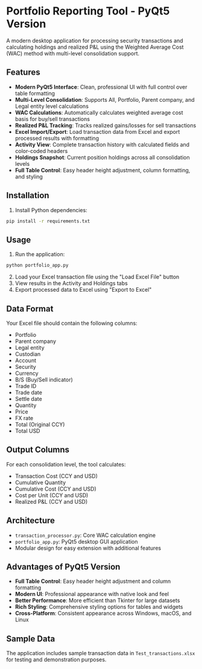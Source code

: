 # Portfolio Reporting Tool - PyQt5 Version

A modern desktop application for processing security transactions and calculating holdings and realized P&L using the Weighted Average Cost (WAC) method with multi-level consolidation support.

## Features

- **Modern PyQt5 Interface**: Clean, professional UI with full control over table formatting
- **Multi-Level Consolidation**: Supports All, Portfolio, Parent company, and Legal entity level calculations
- **WAC Calculations**: Automatically calculates weighted average cost basis for buy/sell transactions
- **Realized P&L Tracking**: Tracks realized gains/losses for sell transactions
- **Excel Import/Export**: Load transaction data from Excel and export processed results with formatting
- **Activity View**: Complete transaction history with calculated fields and color-coded headers
- **Holdings Snapshot**: Current position holdings across all consolidation levels
- **Full Table Control**: Easy header height adjustment, column formatting, and styling

## Installation

1. Install Python dependencies:
```bash
pip install -r requirements.txt
```

## Usage

1. Run the application:
```bash
python portfolio_app.py
```

2. Load your Excel transaction file using the "Load Excel File" button
3. View results in the Activity and Holdings tabs
4. Export processed data to Excel using "Export to Excel"

## Data Format

Your Excel file should contain the following columns:
- Portfolio
- Parent company  
- Legal entity
- Custodian
- Account
- Security
- Currency
- B/S (Buy/Sell indicator)
- Trade ID
- Trade date
- Settle date
- Quantity
- Price
- FX rate
- Total (Original CCY)
- Total USD

## Output Columns

For each consolidation level, the tool calculates:
- Transaction Cost (CCY and USD)
- Cumulative Quantity
- Cumulative Cost (CCY and USD)
- Cost per Unit (CCY and USD)
- Realized P&L (CCY and USD)

## Architecture

- `transaction_processor.py`: Core WAC calculation engine
- `portfolio_app.py`: PyQt5 desktop GUI application
- Modular design for easy extension with additional features

## Advantages of PyQt5 Version

- **Full Table Control**: Easy header height adjustment and column formatting
- **Modern UI**: Professional appearance with native look and feel
- **Better Performance**: More efficient than Tkinter for large datasets
- **Rich Styling**: Comprehensive styling options for tables and widgets
- **Cross-Platform**: Consistent appearance across Windows, macOS, and Linux

## Sample Data

The application includes sample transaction data in `Test_transactions.xlsx` for testing and demonstration purposes. 